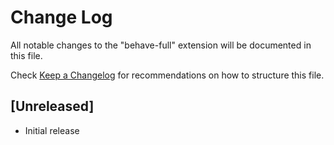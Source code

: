 # Change Log

All notable changes to the "behave-full" extension will be documented in this file.

Check [Keep a Changelog](http://keepachangelog.com/) for recommendations on how to structure this file.

## [Unreleased]

- Initial release
